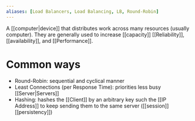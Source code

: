 ```yaml
---
aliases: [Load Balancers, Load Balancing, LB, Round-Robin]
---
```


A [[computer|device]] that distributes work across many resources (usually computer). They are generally used to increase [[capacity]] [[Reliability]], [[availability]], and [[Performance]].

# Common ways

- Round-Robin: sequential and cyclical manner
- Least Connections (per Response Time): priorities less busy [[Server|Servers]]
- Hashing: hashes the [[Client]] by an arbitrary key such the [[IP Address]] to keep sending them to the same server ([[session]] [[persistency]])
